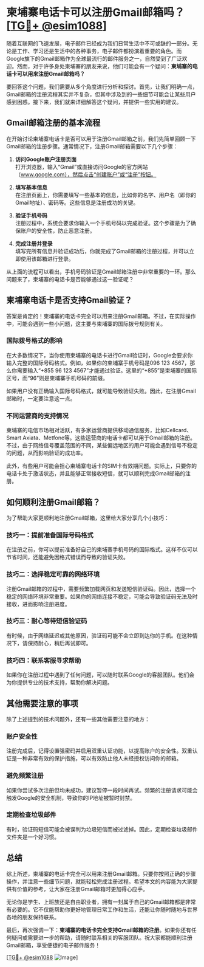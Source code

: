 # 柬埔寨电话卡可以注册Gmail邮箱吗？[[TG💪+ @esim1088](https://t.me/s/esim1088)]

随着互联网的飞速发展，电子邮件已经成为我们日常生活中不可或缺的一部分。无论是工作、学习还是生活中的各种事务，电子邮件都扮演着重要的角色。而Google旗下的Gmail邮箱作为全球最流行的邮件服务之一，自然受到了广泛欢迎。然而，对于许多身处柬埔寨的朋友来说，他们可能会有一个疑问：**柬埔寨的电话卡可以用来注册Gmail邮箱吗？**

要回答这个问题，我们需要从多个角度进行分析和探讨。首先，让我们明确一点，Gmail邮箱的注册流程其实并不复杂，但其中涉及到的一些细节可能会让某些用户感到困惑。接下来，我们就来详细解答这个疑问，并提供一些实用的建议。

## Gmail邮箱注册的基本流程

在开始讨论柬埔寨电话卡是否可以用于注册Gmail邮箱之前，我们先简单回顾一下Gmail邮箱的注册步骤。通常情况下，注册Gmail邮箱需要以下几个步骤：

1. **访问Google账户注册页面**  
   打开浏览器，输入“Gmail”或直接访问Google的官方网站（www.google.com），然后点击“创建账户”或“注册”按钮。

2. **填写基本信息**  
   在注册页面上，你需要填写一些基本的信息，比如你的名字、用户名（即你的Gmail地址）、密码等。这些信息是注册成功的关键。

3. **验证手机号码**  
   注册过程中，系统会要求你输入一个手机号码以完成验证。这个步骤是为了确保账户的安全性，防止恶意注册。

4. **完成注册并登录**  
   填写完所有信息并验证成功后，你就完成了Gmail邮箱的注册过程，并可以立即使用该邮箱进行登录。

从上面的流程可以看出，手机号码验证是Gmail邮箱注册中非常重要的一环。那么问题来了，柬埔寨的电话卡是否能够通过这一验证呢？

## 柬埔寨电话卡是否支持Gmail验证？

答案是肯定的！柬埔寨的电话卡完全可以用来注册Gmail邮箱。不过，在实际操作中，可能会遇到一些小问题，这主要与柬埔寨的国际拨号规则有关。

### 国际拨号格式的影响

在大多数情况下，当你使用柬埔寨的电话卡进行Gmail验证时，Google会要求你输入完整的国际号码格式。例如，如果你的柬埔寨手机号码是096 123 4567，那么你需要输入“+855 96 123 4567”才能通过验证。这里的“+855”是柬埔寨的国际区号，而“96”则是柬埔寨手机号码的前缀。

如果用户没有正确输入国际号码格式，就可能导致验证失败。因此，在注册Gmail邮箱时，一定要注意这一点。

### 不同运营商的支持情况

柬埔寨的电信市场相对活跃，有多家运营商提供移动通信服务，比如Cellcard、Smart Axiata、Metfone等。这些运营商的电话卡都可以用于Gmail邮箱的注册。不过，由于网络信号覆盖范围的不同，某些偏远地区的用户可能会遇到信号不稳定的问题，从而影响验证的成功率。

此外，有些用户可能会担心柬埔寨电话卡的SIM卡有效期问题。实际上，只要你的电话卡处于激活状态，并且能够正常接收短信，就可以顺利完成Gmail邮箱的注册。

## 如何顺利注册Gmail邮箱？

为了帮助大家更顺利地注册Gmail邮箱，这里给大家分享几个小技巧：

### 技巧一：提前准备国际号码格式

在注册之前，你可以提前准备好自己的柬埔寨手机号码的国际格式。这样不仅可以节省时间，还能避免因格式错误而导致的验证失败。

### 技巧二：选择稳定可靠的网络环境

注册Gmail邮箱的过程中，需要频繁加载网页和发送短信验证码。因此，选择一个稳定的网络环境非常重要。如果你的网络连接不稳定，可能会导致验证码无法及时接收，进而影响注册进度。

### 技巧三：耐心等待短信验证码

有时候，由于网络延迟或其他原因，验证码可能不会立即到达你的手机。在这种情况下，请保持耐心，稍后再试即可。

### 技巧四：联系客服寻求帮助

如果你在注册过程中遇到了任何问题，可以随时联系Google的客服团队。他们会为你提供专业的技术支持，帮助你解决问题。

## 其他需要注意的事项

除了上述提到的技术问题外，还有一些其他需要注意的地方：

### 账户安全性

注册完成后，记得设置强密码并启用双重认证功能，以提高账户的安全性。双重认证是一种非常有效的保护措施，可以有效防止他人未经授权访问你的邮箱。

### 避免频繁注册

如果你尝试多次注册但均未成功，建议暂停一段时间再试。频繁的注册请求可能会触发Google的安全机制，导致你的IP地址被暂时封禁。

### 定期检查垃圾邮件

有时，验证码短信可能会被误判为垃圾短信而被过滤掉。因此，定期检查垃圾邮件文件夹是一个好习惯。

## 总结

综上所述，柬埔寨的电话卡完全可以用来注册Gmail邮箱。只要你按照正确的步骤操作，并注意一些细节问题，就能轻松完成注册过程。希望本文的内容能为大家提供有价值的参考，让大家在注册Gmail邮箱时更加得心应手。

无论你是学生、上班族还是自由职业者，拥有一封属于自己的Gmail邮箱都是非常有必要的。它不仅能帮助你更好地管理日常工作和生活，还能让你随时随地与世界各地的朋友保持联系。

最后，再次强调一下：**柬埔寨的电话卡完全支持Gmail邮箱的注册**。如果你还有任何疑问或需要进一步的帮助，请随时联系相关的客服团队。祝大家都能顺利注册Gmail邮箱，享受便捷的电子邮件服务！

[[TG💪+ @esim1088](https://t.me/s/esim1088) ![Image](https://i.postimg.cc/4NQfJmqS/Snipaste-2025-05-13-00-14-12.png)]